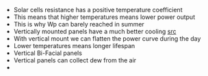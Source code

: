 * Solar cells resistance has a positive temperature coefficient
* This means that higher temperatures means lower power output
* This is why Wp can barely reached in summer
* Vertically mounted panels have a much better cooling 
[src](https://www.pv-magazine.com/2023/11/10/researchers-shed-light-on-mysterious-higher-energy-yields-in-vertical-pv-systems/)
* With vertical mount we can flatten the power curve during the day
* Lower temperatures means longer lifespan
* Vertical Bi-Facial panels
* Vertical panels can collect dew from the air
* 


